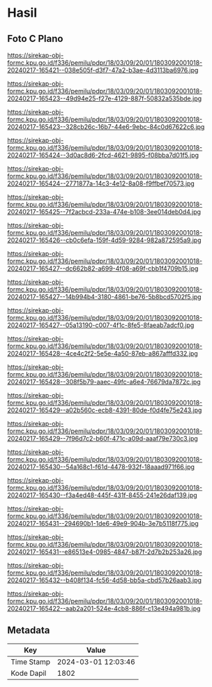 # Hasil

## Foto C Plano

https://sirekap-obj-formc.kpu.go.id/f336/pemilu/pdpr/18/03/09/20/01/1803092001018-20240217-165421--038e505f-d3f7-47a2-b3ae-4d3113ba6976.jpg

https://sirekap-obj-formc.kpu.go.id/f336/pemilu/pdpr/18/03/09/20/01/1803092001018-20240217-165423--49d94e25-f27e-4129-887f-50832a535bde.jpg

https://sirekap-obj-formc.kpu.go.id/f336/pemilu/pdpr/18/03/09/20/01/1803092001018-20240217-165423--328cb26c-16b7-44e6-9ebc-84c0d67622c6.jpg

https://sirekap-obj-formc.kpu.go.id/f336/pemilu/pdpr/18/03/09/20/01/1803092001018-20240217-165424--3d0ac8d6-2fcd-4621-9895-f08bba7d01f5.jpg

https://sirekap-obj-formc.kpu.go.id/f336/pemilu/pdpr/18/03/09/20/01/1803092001018-20240217-165424--2771877a-14c3-4e12-8a08-f9ffbef70573.jpg

https://sirekap-obj-formc.kpu.go.id/f336/pemilu/pdpr/18/03/09/20/01/1803092001018-20240217-165425--7f2acbcd-233a-474e-b108-3ee014deb0d4.jpg

https://sirekap-obj-formc.kpu.go.id/f336/pemilu/pdpr/18/03/09/20/01/1803092001018-20240217-165426--cb0c6efa-159f-4d59-9284-982a872595a9.jpg

https://sirekap-obj-formc.kpu.go.id/f336/pemilu/pdpr/18/03/09/20/01/1803092001018-20240217-165427--dc662b82-a699-4f08-a69f-cbb1f4709b15.jpg

https://sirekap-obj-formc.kpu.go.id/f336/pemilu/pdpr/18/03/09/20/01/1803092001018-20240217-165427--14b994b4-3180-4861-be76-5b8bcd5702f5.jpg

https://sirekap-obj-formc.kpu.go.id/f336/pemilu/pdpr/18/03/09/20/01/1803092001018-20240217-165427--05a13190-c007-4f1c-8fe5-8faeab7adcf0.jpg

https://sirekap-obj-formc.kpu.go.id/f336/pemilu/pdpr/18/03/09/20/01/1803092001018-20240217-165428--4ce4c2f2-5e5e-4a50-87eb-a867afffd332.jpg

https://sirekap-obj-formc.kpu.go.id/f336/pemilu/pdpr/18/03/09/20/01/1803092001018-20240217-165428--308f5b79-aaec-49fc-a6e4-76679da7872c.jpg

https://sirekap-obj-formc.kpu.go.id/f336/pemilu/pdpr/18/03/09/20/01/1803092001018-20240217-165429--a02b560c-ecb8-4391-80de-f0d4fe75e243.jpg

https://sirekap-obj-formc.kpu.go.id/f336/pemilu/pdpr/18/03/09/20/01/1803092001018-20240217-165429--7f96d7c2-b60f-471c-a09d-aaaf79e730c3.jpg

https://sirekap-obj-formc.kpu.go.id/f336/pemilu/pdpr/18/03/09/20/01/1803092001018-20240217-165430--54a168c1-f61d-4478-932f-18aaad971f66.jpg

https://sirekap-obj-formc.kpu.go.id/f336/pemilu/pdpr/18/03/09/20/01/1803092001018-20240217-165430--f3a4ed48-445f-431f-8455-241e26daf139.jpg

https://sirekap-obj-formc.kpu.go.id/f336/pemilu/pdpr/18/03/09/20/01/1803092001018-20240217-165431--294690b1-1de6-49e9-904b-3e7b5118f775.jpg

https://sirekap-obj-formc.kpu.go.id/f336/pemilu/pdpr/18/03/09/20/01/1803092001018-20240217-165431--e86513e4-0985-4847-b87f-2d7b2b253a26.jpg

https://sirekap-obj-formc.kpu.go.id/f336/pemilu/pdpr/18/03/09/20/01/1803092001018-20240217-165432--b408f134-fc56-4d58-bb5a-cbd57b26aab3.jpg

https://sirekap-obj-formc.kpu.go.id/f336/pemilu/pdpr/18/03/09/20/01/1803092001018-20240217-165422--aab2a201-524e-4cb8-886f-c13e494a981b.jpg


## Metadata

| Key        | Value               |
| ---------- | ------------------- |
| Time Stamp | 2024-03-01 12:03:46 |
| Kode Dapil | 1802                |



